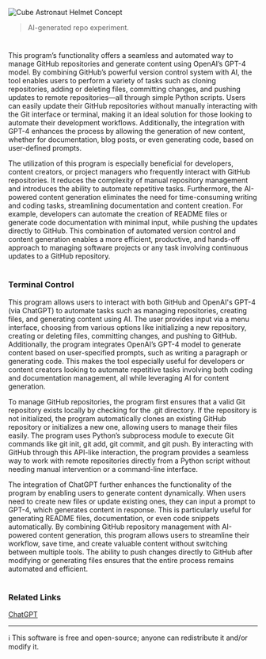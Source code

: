 ![Cube Astronaut Helmet Concept](https://github.com/user-attachments/assets/c9c26015-d3e8-4dbd-8fe9-5719ac7908af)

> AI-generated repo experiment.
#

This program’s functionality offers a seamless and automated way to manage GitHub repositories and generate content using OpenAI’s GPT-4 model. By combining GitHub’s powerful version control system with AI, the tool enables users to perform a variety of tasks such as cloning repositories, adding or deleting files, committing changes, and pushing updates to remote repositories—all through simple Python scripts. Users can easily update their GitHub repositories without manually interacting with the Git interface or terminal, making it an ideal solution for those looking to automate their development workflows. Additionally, the integration with GPT-4 enhances the process by allowing the generation of new content, whether for documentation, blog posts, or even generating code, based on user-defined prompts.

The utilization of this program is especially beneficial for developers, content creators, or project managers who frequently interact with GitHub repositories. It reduces the complexity of manual repository management and introduces the ability to automate repetitive tasks. Furthermore, the AI-powered content generation eliminates the need for time-consuming writing and coding tasks, streamlining documentation and content creation. For example, developers can automate the creation of README files or generate code documentation with minimal input, while pushing the updates directly to GitHub. This combination of automated version control and content generation enables a more efficient, productive, and hands-off approach to managing software projects or any task involving continuous updates to a GitHub repository.

#
### Terminal Control

This program allows users to interact with both GitHub and OpenAI's GPT-4 (via ChatGPT) to automate tasks such as managing repositories, creating files, and generating content using AI. The user provides input via a menu interface, choosing from various options like initializing a new repository, creating or deleting files, committing changes, and pushing to GitHub. Additionally, the program integrates OpenAI’s GPT-4 model to generate content based on user-specified prompts, such as writing a paragraph or generating code. This makes the tool especially useful for developers or content creators looking to automate repetitive tasks involving both coding and documentation management, all while leveraging AI for content generation.

To manage GitHub repositories, the program first ensures that a valid Git repository exists locally by checking for the .git directory. If the repository is not initialized, the program automatically clones an existing GitHub repository or initializes a new one, allowing users to manage their files easily. The program uses Python’s subprocess module to execute Git commands like git init, git add, git commit, and git push. By interacting with GitHub through this API-like interaction, the program provides a seamless way to work with remote repositories directly from a Python script without needing manual intervention or a command-line interface.

The integration of ChatGPT further enhances the functionality of the program by enabling users to generate content dynamically. When users need to create new files or update existing ones, they can input a prompt to GPT-4, which generates content in response. This is particularly useful for generating README files, documentation, or even code snippets automatically. By combining GitHub repository management with AI-powered content generation, this program allows users to streamline their workflow, save time, and create valuable content without switching between multiple tools. The ability to push changes directly to GitHub after modifying or generating files ensures that the entire process remains automated and efficient.

#
### Related Links

[ChatGPT](https://github.com/sourceduty/ChatGPT)

***
ℹ️ This software is free and open-source; anyone can redistribute it and/or modify it.
